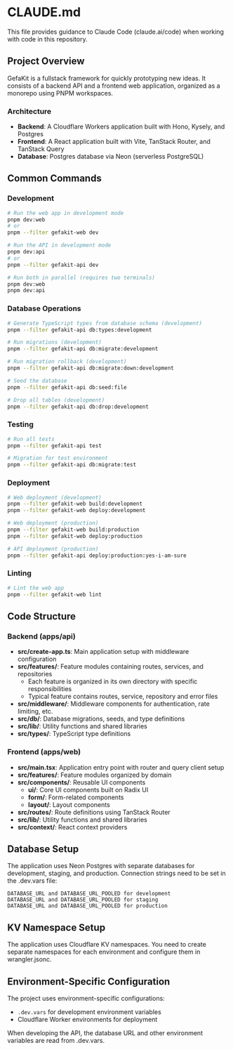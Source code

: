 # CLAUDE.md

This file provides guidance to Claude Code (claude.ai/code) when working with code in this repository.

## Project Overview

GefaKit is a fullstack framework for quickly prototyping new ideas. It consists of a backend API and a frontend web application, organized as a monorepo using PNPM workspaces.

### Architecture

- **Backend**: A Cloudflare Workers application built with Hono, Kysely, and Postgres
- **Frontend**: A React application built with Vite, TanStack Router, and TanStack Query
- **Database**: Postgres database via Neon (serverless PostgreSQL)

## Common Commands

### Development

```bash
# Run the web app in development mode
pnpm dev:web
# or
pnpm --filter gefakit-web dev

# Run the API in development mode
pnpm dev:api
# or
pnpm --filter gefakit-api dev

# Run both in parallel (requires two terminals)
pnpm dev:web
pnpm dev:api
```

### Database Operations

```bash
# Generate TypeScript types from database schema (development)
pnpm --filter gefakit-api db:types:development

# Run migrations (development)
pnpm --filter gefakit-api db:migrate:development

# Run migration rollback (development)
pnpm --filter gefakit-api db:migrate:down:development

# Seed the database
pnpm --filter gefakit-api db:seed:file

# Drop all tables (development)
pnpm --filter gefakit-api db:drop:development
```

### Testing

```bash
# Run all tests
pnpm --filter gefakit-api test

# Migration for test environment
pnpm --filter gefakit-api db:migrate:test
```

### Deployment

```bash
# Web deployment (development)
pnpm --filter gefakit-web build:development
pnpm --filter gefakit-web deploy:development

# Web deployment (production)
pnpm --filter gefakit-web build:production
pnpm --filter gefakit-web deploy:production

# API deployment (production)
pnpm --filter gefakit-api deploy:production:yes-i-am-sure
```

### Linting

```bash
# Lint the web app
pnpm --filter gefakit-web lint
```

## Code Structure

### Backend (apps/api)

- **src/create-app.ts**: Main application setup with middleware configuration
- **src/features/**: Feature modules containing routes, services, and repositories
  - Each feature is organized in its own directory with specific responsibilities
  - Typical feature contains routes, service, repository and error files
- **src/middleware/**: Middleware components for authentication, rate limiting, etc.
- **src/db/**: Database migrations, seeds, and type definitions
- **src/lib/**: Utility functions and shared libraries
- **src/types/**: TypeScript type definitions

### Frontend (apps/web)

- **src/main.tsx**: Application entry point with router and query client setup
- **src/features/**: Feature modules organized by domain
- **src/components/**: Reusable UI components
  - **ui/**: Core UI components built on Radix UI
  - **form/**: Form-related components
  - **layout/**: Layout components
- **src/routes/**: Route definitions using TanStack Router
- **src/lib/**: Utility functions and shared libraries
- **src/context/**: React context providers

## Database Setup

The application uses Neon Postgres with separate databases for development, staging, and production. Connection strings need to be set in the .dev.vars file:

```
DATABASE_URL and DATABASE_URL_POOLED for development
DATABASE_URL and DATABASE_URL_POOLED for staging
DATABASE_URL and DATABASE_URL_POOLED for production
```

## KV Namespace Setup

The application uses Cloudflare KV namespaces. You need to create separate namespaces for each environment and configure them in wrangler.jsonc.

## Environment-Specific Configuration

The project uses environment-specific configurations:
- `.dev.vars` for development environment variables
- Cloudflare Worker environments for deployment

When developing the API, the database URL and other environment variables are read from .dev.vars.